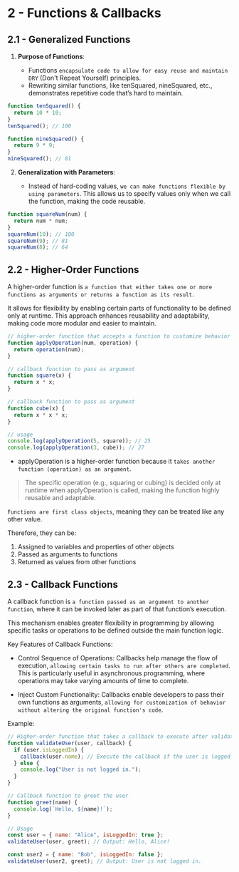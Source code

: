 # 2 - Functions & Callbacks

## 2.1 - Generalized Functions

1. **Purpose of Functions**:

   - Functions `encapsulate code to allow for easy reuse and maintain DRY` (Don't Repeat Yourself) principles.
   - Rewriting similar functions, like tenSquared, nineSquared, etc., demonstrates repetitive code that’s hard to maintain.

```js
function tenSquared() {
  return 10 * 10;
}
tenSquared(); // 100

function nineSquared() {
  return 9 * 9;
}
nineSquared(); // 81
```

2. **Generalization with Parameters**:

   - Instead of hard-coding values, `we can make functions flexible by using parameters`. This allows us to specify values only when we call the function, making the code reusable.

```js
function squareNum(num) {
  return num * num;
}
squareNum(10); // 100
squareNum(9); // 81
squareNum(8); // 64
```

## 2.2 - Higher-Order Functions

A higher-order function is `a function that either takes one or more functions as arguments or returns a function as its result`.

It allows for flexibility by enabling certain parts of functionality to be defined only at runtime. This approach enhances reusability and adaptability, making code more modular and easier to maintain.

```ts
// higher-order function that accepts a function to customize behavior
function applyOperation(num, operation) {
  return operation(num);
}

// callback function to pass as argument
function square(x) {
  return x * x;
}

// callback function to pass as argument
function cube(x) {
  return x * x * x;
}

// usage
console.log(applyOperation(5, square)); // 25
console.log(applyOperation(3, cube)); // 27
```

- applyOperation is a higher-order function because it `takes another function (operation) as an argument`.

> The specific operation (e.g., squaring or cubing) is decided only at runtime when applyOperation is called, making the function highly reusable and adaptable.

`Functions are first class objects`, meaning they can be treated like any other value.

Therefore, they can be:

1. Assigned to variables and properties of other objects
2. Passed as arguments to functions
3. Returned as values from other functions

## 2.3 - Callback Functions

A callback function is `a function passed as an argument to another function`, where it can be invoked later as part of that function’s execution.

This mechanism enables greater flexibility in programming by allowing specific tasks or operations to be defined outside the main function logic.

Key Features of Callback Functions:

- Control Sequence of Operations: Callbacks help manage the flow of execution, `allowing certain tasks to run after others are completed`. This is particularly useful in asynchronous programming, where operations may take varying amounts of time to complete.

- Inject Custom Functionality: Callbacks enable developers to pass their own functions as arguments, `allowing for customization of behavior without altering the original function's code`.

Example:

```js
// Higher-order function that takes a callback to execute after validation
function validateUser(user, callback) {
  if (user.isLoggedIn) {
    callback(user.name); // Execute the callback if the user is logged in
  } else {
    console.log("User is not logged in.");
  }
}

// Callback function to greet the user
function greet(name) {
  console.log(`Hello, ${name}!`);
}

// Usage
const user = { name: "Alice", isLoggedIn: true };
validateUser(user, greet); // Output: Hello, Alice!

const user2 = { name: "Bob", isLoggedIn: false };
validateUser(user2, greet); // Output: User is not logged in.
```
